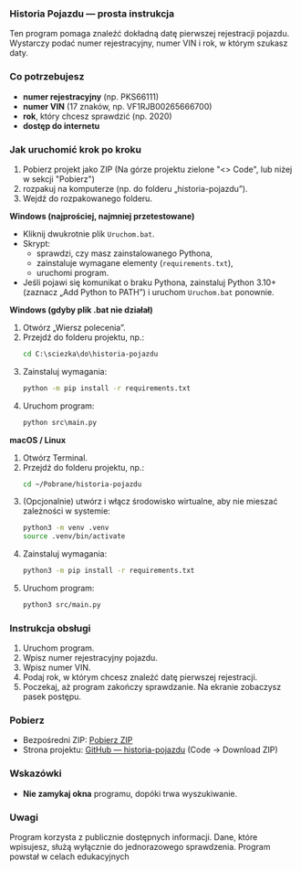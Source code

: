 ### Historia Pojazdu — prosta instrukcja

Ten program pomaga znaleźć dokładną datę pierwszej rejestracji pojazdu. Wystarczy podać numer rejestracyjny, numer VIN i rok, w którym szukasz daty.

### Co potrzebujesz
- **numer rejestracyjny** (np. PKS66111)
- **numer VIN** (17 znaków, np. VF1RJB00265666700)
- **rok**, który chcesz sprawdzić (np. 2020)
- **dostęp do internetu**

### Jak uruchomić krok po kroku

1. Pobierz projekt jako ZIP (Na górze projektu zielone "<> Code", lub niżej w sekcji "Pobierz")
2. rozpakuj na komputerze (np. do folderu „historia-pojazdu”).
3. Wejdź do rozpakowanego folderu.

**Windows (najprościej, najmniej przetestowane)**
- Kliknij dwukrotnie plik `Uruchom.bat`.
- Skrypt:
  - sprawdzi, czy masz zainstalowanego Pythona,
  - zainstaluje wymagane elementy (`requirements.txt`),
  - uruchomi program.
- Jeśli pojawi się komunikat o braku Pythona, zainstaluj Python 3.10+ (zaznacz „Add Python to PATH”) i uruchom `Uruchom.bat` ponownie.

**Windows (gdyby plik .bat nie działał)**
1. Otwórz „Wiersz polecenia”.
2. Przejdź do folderu projektu, np.:
   ```bat
   cd C:\sciezka\do\historia-pojazdu
   ```
3. Zainstaluj wymagania:
   ```bat
   python -m pip install -r requirements.txt
   ```
4. Uruchom program:
   ```bat
   python src\main.py
   ```

**macOS / Linux**
1. Otwórz Terminal.
2. Przejdź do folderu projektu, np.:
   ```bash
   cd ~/Pobrane/historia-pojazdu
   ```
3. (Opcjonalnie) utwórz i włącz środowisko wirtualne, aby nie mieszać zależności w systemie:
   ```bash
   python3 -m venv .venv
   source .venv/bin/activate
   ```
4. Zainstaluj wymagania:
   ```bash
   python3 -m pip install -r requirements.txt
   ```
5. Uruchom program:
   ```bash
   python3 src/main.py
   ```


### Instrukcja obsługi
1. Uruchom program.
2. Wpisz numer rejestracyjny pojazdu.
3. Wpisz numer VIN.
4. Podaj rok, w którym chcesz znaleźć datę pierwszej rejestracji.
5. Poczekaj, aż program zakończy sprawdzanie. Na ekranie zobaczysz pasek postępu.

### Pobierz
- Bezpośredni ZIP: [Pobierz ZIP](https://github.com/IgorWalkowiak/historia-pojazdu/archive/refs/heads/master.zip)
- Strona projektu: [GitHub — historia-pojazdu](https://github.com/IgorWalkowiak/historia-pojazdu) (Code → Download ZIP)

### Wskazówki
- **Nie zamykaj okna** programu, dopóki trwa wyszukiwanie.

### Uwagi
Program korzysta z publicznie dostępnych informacji. Dane, które wpisujesz, służą wyłącznie do jednorazowego sprawdzenia. Program powstał w celach edukacyjnych

